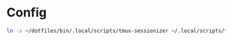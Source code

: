 # Config
```bash
ln -s ~/dotfiles/bin/.local/scripts/tmux-sessionizer ~/.local/scripts/tmux-sessionizer
```
